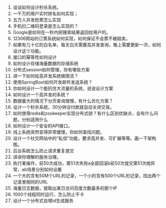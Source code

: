 1. 谈谈如何设计秒杀系统。
2. 一千万的用户实时排名如何实现；
3. 五万人并发抢票怎么实现
4. 手机扫二维码登录是怎么实现的？
5. Google是如何在一秒内把搜索结果返回给用户的。
6. 12306网站的订票系统如何实现，如何保证不会票不被超卖。
7. 如果有几十亿的白名单，每天白天需要高并发查询，晚上需要更新一次，如何设计这个功能。
8. 接口的幂等性如何设计
9. 如何设计存储海量数据的存储系统
10. 分布式session如何管理，你有哪些方案
11. 讲一下如何给高并发系统做限流？
12. 使用SpringBoot如何开发邮件发送系统？
13. 你如何设计一个能抗住大流量的系统，说说设计方案
14. 如何设计一个高并发的系统？
15. 数据量大的情况下分页查询很慢，有什么优化方案？
16. 设计一个秒杀系统，30分钟没付款就自动关闭交易。
17. 如何使用redis和zookeeper实现分布式锁？有什么区别优缺点，会有什么问题，分别适用什么
18. 如何设计一个安全的API接口。
19. 线上系统突然变得异常缓慢，你如何查找问题。
20. 设计一个社交网站中的“私信”功能，要求高并发、可扩展等等。画一下架构图。
21. 后台系统怎么防止请求重复提交
22. 讲讲你理解的服务治理。
23. 执行某操作，前50次成功，第51次失败a全部回滚b前50次提交第51次抛异常，ab场景分别如何设置
24. 一个大的含有50M个URL的记录，一个小的含有500个URL的记录，找出两个记录里相同的URL
25. 海量日志数据，提取出某日访问百度次数最多的那个IP
26. 1000个线程同时运行，怎么防止不卡
27. 设计一个分布式自增id生成服务